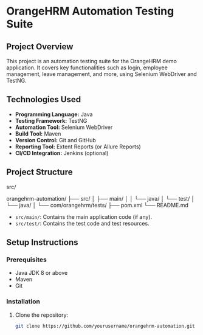 # OrangeHRM Automation Testing Suite

## Project Overview
This project is an automation testing suite for the OrangeHRM demo application. It covers key functionalities such as login, employee management, leave management, 
and more, using Selenium WebDriver and TestNG.

## Technologies Used
- **Programming Language:** Java
- **Testing Framework:** TestNG
- **Automation Tool:** Selenium WebDriver
- **Build Tool:** Maven
- **Version Control:** Git and GitHub
- **Reporting Tool:** Extent Reports (or Allure Reports)
- **CI/CD Integration:** Jenkins (optional)

## Project Structure
src/

orangehrm-automation/
├── src/
│   ├── main/
│   │   └── java/
│   └── test/
│       └── java/
│           └── com/orangehrm/tests/
├── pom.xml
└── README.md



- `src/main/`: Contains the main application code (if any).
- `src/test/`: Contains the test code and test resources.

## Setup Instructions

### Prerequisites
- Java JDK 8 or above
- Maven
- Git

### Installation
1. Clone the repository:
   ```bash
   git clone https://github.com/yourusername/orangehrm-automation.git
